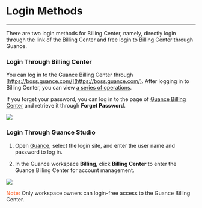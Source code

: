 # Login Methods
---

There are two login methods for Billing Center, namely, directly login through the link of the Billing Center and free login to Billing Center through Guance.

### Login Through Billing Center

You can log in to the Guance Billing Center through [https://boss.guance.com/](https://boss.guance.com/). After logging in to Billing Center, you can view [a series of operations](./index.md#features).

If you forget your password, you can log in to the page of [Guance Billing Center](https://boss.guance.com/) and retrieve it through **Forget Password**.

![](../img/page.png)

### Login Through Guance Studio

1. Open [Guance](https://auth.guance.one/login/pwd), select the login site, and enter the user name and password to log in.

2. In the Guance workspace **Billing**, click **Billing Center** to enter the Guance Billing Center for account management.

![](../img/0625-1.png)

<font color=coral>**Note:**</font> Only workspace owners can login-free access to the Guance Billing Center.